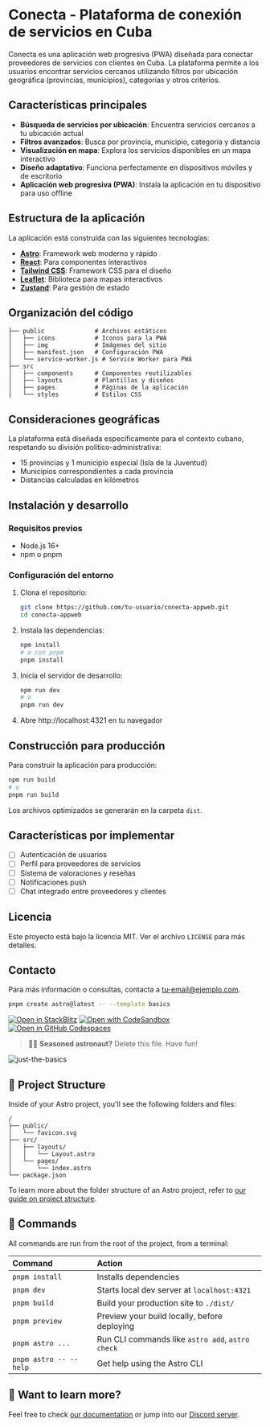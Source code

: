# Conecta - Plataforma de conexión de servicios en Cuba

Conecta es una aplicación web progresiva (PWA) diseñada para conectar proveedores de servicios con clientes en Cuba. La plataforma permite a los usuarios encontrar servicios cercanos utilizando filtros por ubicación geográfica (provincias, municipios), categorías y otros criterios.

## Características principales

- **Búsqueda de servicios por ubicación**: Encuentra servicios cercanos a tu ubicación actual
- **Filtros avanzados**: Busca por provincia, municipio, categoría y distancia
- **Visualización en mapa**: Explora los servicios disponibles en un mapa interactivo
- **Diseño adaptativo**: Funciona perfectamente en dispositivos móviles y de escritorio
- **Aplicación web progresiva (PWA)**: Instala la aplicación en tu dispositivo para uso offline

## Estructura de la aplicación

La aplicación está construida con las siguientes tecnologías:

- **[Astro](https://astro.build/)**: Framework web moderno y rápido
- **[React](https://reactjs.org/)**: Para componentes interactivos
- **[Tailwind CSS](https://tailwindcss.com/)**: Framework CSS para el diseño
- **[Leaflet](https://leafletjs.com/)**: Biblioteca para mapas interactivos
- **[Zustand](https://github.com/pmndrs/zustand)**: Para gestión de estado

## Organización del código

```
├── public              # Archivos estáticos
│   ├── icons           # Iconos para la PWA
│   ├── img             # Imágenes del sitio
│   ├── manifest.json   # Configuración PWA
│   └── service-worker.js # Service Worker para PWA
├── src
│   ├── components      # Componentes reutilizables
│   ├── layouts         # Plantillas y diseños
│   ├── pages           # Páginas de la aplicación
│   └── styles          # Estilos CSS
```

## Consideraciones geográficas

La plataforma está diseñada específicamente para el contexto cubano, respetando su división político-administrativa:

- 15 provincias y 1 municipio especial (Isla de la Juventud)
- Municipios correspondientes a cada provincia
- Distancias calculadas en kilómetros

## Instalación y desarrollo

### Requisitos previos

- Node.js 16+
- npm o pnpm

### Configuración del entorno

1. Clona el repositorio:
   ```bash
   git clone https://github.com/tu-usuario/conecta-appweb.git
   cd conecta-appweb
   ```

2. Instala las dependencias:
   ```bash
   npm install
   # o con pnpm
   pnpm install
   ```

3. Inicia el servidor de desarrollo:
   ```bash
   npm run dev
   # o
   pnpm run dev
   ```

4. Abre http://localhost:4321 en tu navegador

## Construcción para producción

Para construir la aplicación para producción:

```bash
npm run build
# o
pnpm run build
```

Los archivos optimizados se generarán en la carpeta `dist`.

## Características por implementar

- [ ] Autenticación de usuarios
- [ ] Perfil para proveedores de servicios
- [ ] Sistema de valoraciones y reseñas
- [ ] Notificaciones push
- [ ] Chat integrado entre proveedores y clientes

## Licencia

Este proyecto está bajo la licencia MIT. Ver el archivo `LICENSE` para más detalles.

## Contacto

Para más información o consultas, contacta a [tu-email@ejemplo.com](mailto:tu-email@ejemplo.com).

```sh
pnpm create astro@latest -- --template basics
```

[![Open in StackBlitz](https://developer.stackblitz.com/img/open_in_stackblitz.svg)](https://stackblitz.com/github/withastro/astro/tree/latest/examples/basics)
[![Open with CodeSandbox](https://assets.codesandbox.io/github/button-edit-lime.svg)](https://codesandbox.io/p/sandbox/github/withastro/astro/tree/latest/examples/basics)
[![Open in GitHub Codespaces](https://github.com/codespaces/badge.svg)](https://codespaces.new/withastro/astro?devcontainer_path=.devcontainer/basics/devcontainer.json)

> 🧑‍🚀 **Seasoned astronaut?** Delete this file. Have fun!

![just-the-basics](https://github.com/withastro/astro/assets/2244813/a0a5533c-a856-4198-8470-2d67b1d7c554)

## 🚀 Project Structure

Inside of your Astro project, you'll see the following folders and files:

```text
/
├── public/
│   └── favicon.svg
├── src/
│   ├── layouts/
│   │   └── Layout.astro
│   └── pages/
│       └── index.astro
└── package.json
```

To learn more about the folder structure of an Astro project, refer to [our guide on project structure](https://docs.astro.build/en/basics/project-structure/).

## 🧞 Commands

All commands are run from the root of the project, from a terminal:

| Command                   | Action                                           |
| :------------------------ | :----------------------------------------------- |
| `pnpm install`             | Installs dependencies                            |
| `pnpm dev`             | Starts local dev server at `localhost:4321`      |
| `pnpm build`           | Build your production site to `./dist/`          |
| `pnpm preview`         | Preview your build locally, before deploying     |
| `pnpm astro ...`       | Run CLI commands like `astro add`, `astro check` |
| `pnpm astro -- --help` | Get help using the Astro CLI                     |

## 👀 Want to learn more?

Feel free to check [our documentation](https://docs.astro.build) or jump into our [Discord server](https://astro.build/chat).
